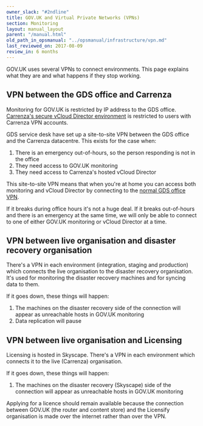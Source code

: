 ```yaml
---
owner_slack: "#2ndline"
title: GOV.UK and Virtual Private Networks (VPNs)
section: Monitoring
layout: manual_layout
parent: "/manual.html"
old_path_in_opsmanual: "../opsmanual/infrastructure/vpn.md"
last_reviewed_on: 2017-08-09
review_in: 6 months
---
```


GOV.UK uses several VPNs to connect environments. This page explains what they
are and what happens if they stop working.

## VPN between the GDS office and Carrenza

Monitoring for GOV.UK is restricted by IP address to the GDS office.
[Carrenza's secure vCloud Director environment][carrenza-secure]
is restricted to users with Carrenza VPN accounts.

GDS service desk have set up a site-to-site VPN between the GDS office and the
Carrenza datacentre. This exists for the case when:

1. There is an emergency out-of-hours, so the person responding is not in the office
2. They need access to GOV.UK monitoring
3. They need access to Carrenza's hosted vCloud Director

This site-to-site VPN means that when you're at home you can access both monitoring
and vCloud Director by connecting to the [normal GDS office VPN][gds-vpn].

If it breaks during office hours it's not a huge deal. If it breaks out-of-hours and
there is an emergency at the same time, we will only be able to connect to one of
either GOV.UK monitoring or vCloud Director at a time.

## VPN between live organisation and disaster recovery organisation

There's a VPN in each environment (integration, staging and production) which connects
the live organisation to the disaster recovery organisation. It's used for monitoring
the disaster recovery machines and for syncing data to them.

If it goes down, these things will happen:

1. The machines on the disaster recovery side of the connection will appear as
   unreachable hosts in GOV.UK monitoring
2. Data replication will pause

## VPN between live organisation and Licensing

Licensing is hosted in Skyscape.
There's a VPN in each environment which connects it to the live (Carrenza) organisation.

If it goes down, these things will happen:

1. The machines on the disaster recovery (Skyscape) side of the connection will appear as
   unreachable hosts in GOV.UK monitoring

Applying for a licence should remain available because
the connection between GOV.UK (the router and content store) and the Licensify organisation is made
over the internet rather than over the VPN.

[carrenza-secure]: howto/connect-carrenza-il2.html
[gds-vpn]: https://docs.google.com/document/d/1WRh-uBLP1XAKaytgRm5YX5DWUFHM3InZEB-xhoKzvqI/edit
